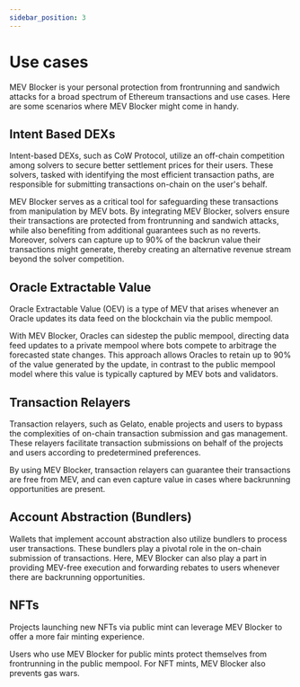 ```yaml
---
sidebar_position: 3
---
```


# Use cases

MEV Blocker is your personal protection from frontrunning and sandwich attacks for a broad spectrum of Ethereum transactions and use cases. Here are some scenarios where MEV Blocker might come in handy. 

## Intent Based DEXs

Intent-based DEXs, such as CoW Protocol, utilize an off-chain competition among solvers to secure better settlement prices for their users. These solvers, tasked with identifying the most efficient transaction paths, are responsible for submitting transactions on-chain on the user's behalf.

MEV Blocker serves as a critical tool for safeguarding these transactions from manipulation by MEV bots. By integrating MEV Blocker, solvers ensure their transactions are protected from frontrunning and sandwich attacks, while also benefiting from additional guarantees such as no reverts. Moreover, solvers can capture up to 90% of the backrun value their transactions might generate, thereby creating an alternative revenue stream beyond the solver competition.

## Oracle Extractable Value

Oracle Extractable Value (OEV) is a type of MEV that arises whenever an Oracle updates its data feed on the blockchain via the public mempool.

With MEV Blocker, Oracles can sidestep the public mempool, directing data feed updates to a private mempool where bots compete to arbitrage the forecasted state changes. This approach allows Oracles to retain up to 90% of the value generated by the update, in contrast to the public mempool model where this value is typically captured by MEV bots and validators.

## Transaction Relayers

Transaction relayers, such as Gelato, enable projects and users to bypass the complexities of on-chain transaction submission and gas management. These relayers facilitate transaction submissions on behalf of the projects and users according to predetermined preferences.

By using MEV Blocker, transaction relayers can guarantee their transactions are free from MEV, and can even capture value in cases where backrunning opportunities are present.

## Account Abstraction (Bundlers)

Wallets that implement account abstraction also utilize bundlers to process user transactions. These bundlers play a pivotal role in the on-chain submission of transactions. Here, MEV Blocker can also play a part in providing MEV-free execution and forwarding rebates to users whenever there are backrunning opportunities.

## NFTs

Projects launching new NFTs via public mint can leverage MEV Blocker to offer a more fair minting experience. 

Users who use MEV Blocker for public mints protect themselves from frontrunning in the public mempool. For NFT mints, MEV Blocker also prevents gas wars. 